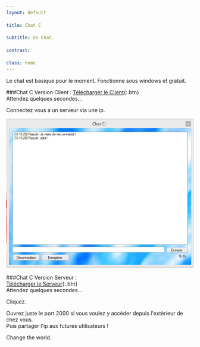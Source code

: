 ```yaml
---
layout: default

title: Chat C

subtitle: Un Chat.

contrast:

class: home
---
```


Le chat est basique pour le moment.
Fonctionne sous windows et gratuit.

###Chat C Version Client :
[Télécharger le Client](https://raw.githubusercontent.com/cedced19/ChatC/master/setup/ChatC.exe){:.btn}    
Attendez quelques secondes...    

Connectez vous a un serveur via une ip.  
  
![](demo.png)  

###Chat C Version Serveur :  
[Télécharger le Serveur](https://raw.githubusercontent.com/cedced19/ChatC/master/setup/ServeurChat.exe){:.btn}    
Attendez quelques secondes...      

Cliquez.    

Ouvrez juste le port 2000 si vous voulez y accéder depuis l'extèrieur de chez vous.    
Puis partager l'ip aux futures utilisateurs !   
  
Change the world.   

